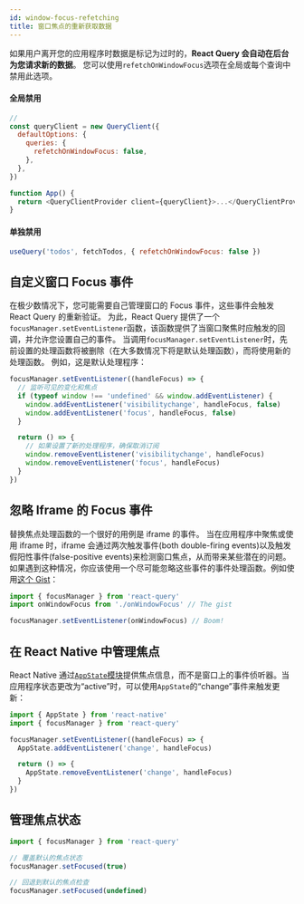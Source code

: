 ```yaml
---
id: window-focus-refetching
title: 窗口焦点的重新获取数据
---
```


如果用户离开您的应用程序时数据是标记为过时的，**React Query 会自动在后台为您请求新的数据**。
您可以使用`refetchOnWindowFocus`选项在全局或每个查询中禁用此选项。

#### 全局禁用

```js
//
const queryClient = new QueryClient({
  defaultOptions: {
    queries: {
      refetchOnWindowFocus: false,
    },
  },
})

function App() {
  return <QueryClientProvider client={queryClient}>...</QueryClientProvider>
}
```

#### 单独禁用

```js
useQuery('todos', fetchTodos, { refetchOnWindowFocus: false })
```

## 自定义窗口 Focus 事件

在极少数情况下，您可能需要自己管理窗口的 Focus 事件，这些事件会触发 React Query 的重新验证。
为此，React Query 提供了一个`focusManager.setEventListener`函数，该函数提供了当窗口聚焦时应触发的回调，并允许您设置自己的事件。
当调用`focusManager.setEventListener`时，先前设置的处理函数将被删除（在大多数情况下将是默认处理函数），而将使用新的处理函数。 例如，这是默认处理程序：

```js
focusManager.setEventListener((handleFocus) => {
  // 监听可见的变化和焦点
  if (typeof window !== 'undefined' && window.addEventListener) {
    window.addEventListener('visibilitychange', handleFocus, false)
    window.addEventListener('focus', handleFocus, false)
  }

  return () => {
    // 如果设置了新的处理程序，确保取消订阅
    window.removeEventListener('visibilitychange', handleFocus)
    window.removeEventListener('focus', handleFocus)
  }
})
```

## 忽略 Iframe 的 Focus 事件

替换焦点处理函数的一个很好的用例是 iframe 的事件。
当在应用程序中聚焦或使用 iframe 时，iframe 会通过两次触发事件(both double-firing events)以及触发假阳性事件(false-positive events)来检测窗口焦点，从而带来某些潜在的问题。
如果遇到这种情况，你应该使用一个尽可能忽略这些事件的事件处理函数。例如使用[这个 Gist](https://gist.github.com/tannerlinsley/1d3a2122332107fcd8c9cc379be10d88)：

```js
import { focusManager } from 'react-query'
import onWindowFocus from './onWindowFocus' // The gist

focusManager.setEventListener(onWindowFocus) // Boom!
```

## 在 React Native 中管理焦点

React Native 通过[`AppState`模块](https://reactnative.dev/docs/appstate#app-states)提供焦点信息，而不是窗口上的事件侦听器。当应用程序状态更改为“active”时，可以使用`AppState`的“change”事件来触发更新：

```js
import { AppState } from 'react-native'
import { focusManager } from 'react-query'

focusManager.setEventListener((handleFocus) => {
  AppState.addEventListener('change', handleFocus)

  return () => {
    AppState.removeEventListener('change', handleFocus)
  }
})
```

## 管理焦点状态

```js
import { focusManager } from 'react-query'

// 覆盖默认的焦点状态
focusManager.setFocused(true)

// 回退到默认的焦点检查
focusManager.setFocused(undefined)
```
